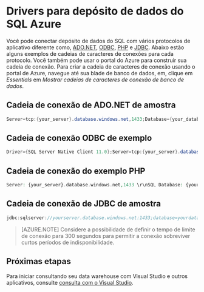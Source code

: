 <properties
   pageTitle="Drivers para o SQL Data Warehouse | Microsoft Azure"
   description="Cadeias de caracteres de Conexão e drivers para SQL Data Warehouse"
   services="sql-data-warehouse"
   documentationCenter="NA"
   authors="sonyam"
   manager="barbkess"
   editor=""/>

<tags
   ms.service="sql-data-warehouse"
   ms.devlang="NA"
   ms.topic="article"
   ms.tgt_pltfrm="NA"
   ms.workload="data-services"
   ms.date="09/24/2016"
   ms.author="sonyama;barbkess"/>


# <a name="drivers-for-azure-sql-data-warehouse"></a>Drivers para depósito de dados do SQL Azure

Você pode conectar depósito de dados do SQL com vários protocolos de aplicativo diferente como, [ADO.NET][], [ODBC][], [PHP][] e [JDBC][]. Abaixo estão alguns exemplos de cadeias de caracteres de conexões para cada protocolo.  Você também pode usar o portal do Azure para construir sua cadeia de conexão.  Para criar a cadeia de caracteres de conexão usando o portal de Azure, navegue até sua blade de banco de dados, em, clique em *Essentials* em *Mostrar cadeias de caracteres de conexão de banco de dados*.

## <a name="sample-adonet-connection-string"></a>Cadeia de conexão de ADO.NET de amostra

```C#
Server=tcp:{your_server}.database.windows.net,1433;Database={your_database};User ID={your_user_name};Password={your_password_here};Encrypt=True;TrustServerCertificate=False;Connection Timeout=30;
```

## <a name="sample-odbc-connection-string"></a>Cadeia de conexão ODBC de exemplo

```C#
Driver={SQL Server Native Client 11.0};Server=tcp:{your_server}.database.windows.net,1433;Database={your_database};Uid={your_user_name};Pwd={your_password_here};Encrypt=yes;TrustServerCertificate=no;Connection Timeout=30;
```

## <a name="sample-php-connection-string"></a>Cadeia de conexão do exemplo PHP

```PHP
Server: {your_server}.database.windows.net,1433 \r\nSQL Database: {your_database}\r\nUser Name: {your_user_name}\r\n\r\nPHP Data Objects(PDO) Sample Code:\r\n\r\ntry {\r\n   $conn = new PDO ( \"sqlsrv:server = tcp:{your_server}.database.windows.net,1433; Database = {your_database}\", \"{your_user_name}\", \"{your_password_here}\");\r\n    $conn->setAttribute( PDO::ATTR_ERRMODE, PDO::ERRMODE_EXCEPTION );\r\n}\r\ncatch ( PDOException $e ) {\r\n   print( \"Error connecting to SQL Server.\" );\r\n   die(print_r($e));\r\n}\r\n\rSQL Server Extension Sample Code:\r\n\r\n$connectionInfo = array(\"UID\" => \"{your_user_name}\", \"pwd\" => \"{your_password_here}\", \"Database\" => \"{your_database}\", \"LoginTimeout\" => 30, \"Encrypt\" => 1, \"TrustServerCertificate\" => 0);\r\n$serverName = \"tcp:{your_server}.database.windows.net,1433\";\r\n$conn = sqlsrv_connect($serverName, $connectionInfo);
```

## <a name="sample-jdbc-connection-string"></a>Cadeia de conexão de JDBC de amostra

```Java
jdbc:sqlserver://yourserver.database.windows.net:1433;database=yourdatabase;user={your_user_name};password={your_password_here};encrypt=true;trustServerCertificate=false;hostNameInCertificate=*.database.windows.net;loginTimeout=30;
```

> [AZURE.NOTE] Considere a possibilidade de definir o tempo de limite de conexão para 300 segundos para permitir a conexão sobreviver curtos períodos de indisponibilidade.

## <a name="next-steps"></a>Próximas etapas

Para iniciar consultando seu data warehouse com Visual Studio e outros aplicativos, consulte [consulta com o Visual Studio][].

<!--Image references-->

<!--Azure.com references-->
 [Consulta com o Visual Studio]: ./sql-data-warehouse-query-visual-studio.md
 
<!--MSDN references-->
[ADO.NET]: https://msdn.microsoft.com/library/e80y5yhx(v=vs.110).aspx
[ODBC]: https://msdn.microsoft.com/library/jj730314.aspx
[PHP]: https://msdn.microsoft.com/library/cc296172.aspx?f=255&MSPPError=-2147217396
[JDBC]: https://msdn.microsoft.com/library/mt484311(v=sql.110).aspx

<!--Other references-->
